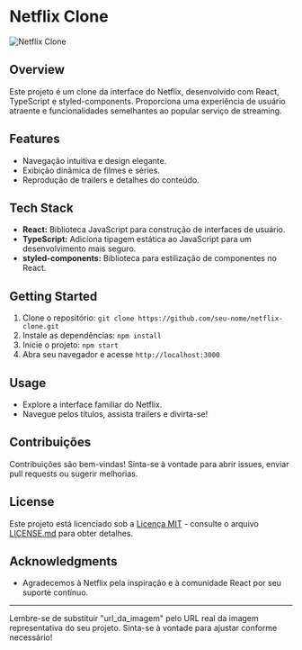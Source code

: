 # Netflix Clone

![Netflix Clone](url_da_imagem)

## Overview

Este projeto é um clone da interface do Netflix, desenvolvido com React, TypeScript e styled-components. Proporciona uma experiência de usuário atraente e funcionalidades semelhantes ao popular serviço de streaming.

## Features

- Navegação intuitiva e design elegante.
- Exibição dinâmica de filmes e séries.
- Reprodução de trailers e detalhes do conteúdo.

## Tech Stack

- **React:** Biblioteca JavaScript para construção de interfaces de usuário.
- **TypeScript:** Adiciona tipagem estática ao JavaScript para um desenvolvimento mais seguro.
- **styled-components:** Biblioteca para estilização de componentes no React.

## Getting Started

1. Clone o repositório: `git clone https://github.com/seu-nome/netflix-clone.git`
2. Instale as dependências: `npm install`
3. Inicie o projeto: `npm start`
4. Abra seu navegador e acesse `http://localhost:3000`

## Usage

- Explore a interface familiar do Netflix.
- Navegue pelos títulos, assista trailers e divirta-se!

## Contribuições

Contribuições são bem-vindas! Sinta-se à vontade para abrir issues, enviar pull requests ou sugerir melhorias.

## License

Este projeto está licenciado sob a [Licença MIT](LICENSE.md) - consulte o arquivo [LICENSE.md](LICENSE.md) para obter detalhes.

## Acknowledgments

- Agradecemos à Netflix pela inspiração e à comunidade React por seu suporte contínuo.

---

Lembre-se de substituir "url_da_imagem" pelo URL real da imagem representativa do seu projeto. Sinta-se à vontade para ajustar conforme necessário!
